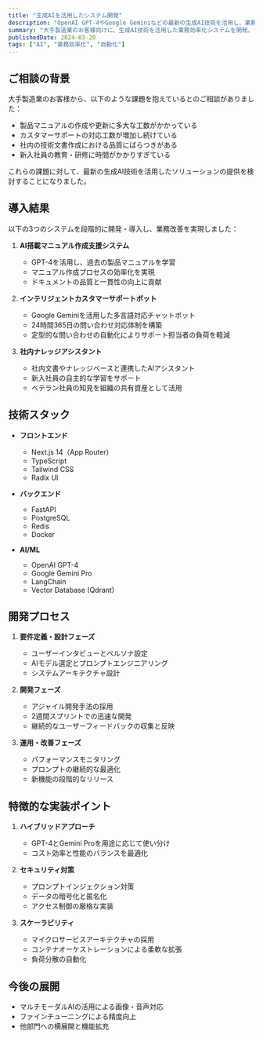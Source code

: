 ```yaml
---
title: "生成AIを活用したシステム開発"
description: "OpenAI GPT-4やGoogle Geminiなどの最新の生成AI技術を活用し、業務効率化やユーザー体験の向上を実現するシステム開発"
summary: "大手製造業のお客様向けに、生成AI技術を活用した業務効率化システムを開発。マニュアル作成支援、カスタマーサポート、社内ナレッジ管理の3つのシステムを構築し、大幅な工数削減を実現。"
publishedDate: 2024-03-20
tags: ["AI", "業務効率化", "自動化"]
---
```


## ご相談の背景

大手製造業のお客様から、以下のような課題を抱えているとのご相談がありました：

- 製品マニュアルの作成や更新に多大な工数がかかっている
- カスタマーサポートの対応工数が増加し続けている
- 社内の技術文書作成における品質にばらつきがある
- 新入社員の教育・研修に時間がかかりすぎている

これらの課題に対して、最新の生成AI技術を活用したソリューションの提供を検討することになりました。

## 導入結果

以下の3つのシステムを段階的に開発・導入し、業務改善を実現しました：

1. **AI搭載マニュアル作成支援システム**

   - GPT-4を活用し、過去の製品マニュアルを学習
   - マニュアル作成プロセスの効率化を実現
   - ドキュメントの品質と一貫性の向上に貢献

2. **インテリジェントカスタマーサポートボット**

   - Google Geminiを活用した多言語対応チャットボット
   - 24時間365日の問い合わせ対応体制を構築
   - 定型的な問い合わせの自動化によりサポート担当者の負荷を軽減

3. **社内ナレッジアシスタント**
   - 社内文書やナレッジベースと連携したAIアシスタント
   - 新入社員の自主的な学習をサポート
   - ベテラン社員の知見を組織の共有資産として活用

## 技術スタック

- **フロントエンド**

  - Next.js 14（App Router）
  - TypeScript
  - Tailwind CSS
  - Radix UI

- **バックエンド**

  - FastAPI
  - PostgreSQL
  - Redis
  - Docker

- **AI/ML**
  - OpenAI GPT-4
  - Google Gemini Pro
  - LangChain
  - Vector Database (Qdrant)

## 開発プロセス

1. **要件定義・設計フェーズ**

   - ユーザーインタビューとペルソナ設定
   - AIモデル選定とプロンプトエンジニアリング
   - システムアーキテクチャ設計

2. **開発フェーズ**

   - アジャイル開発手法の採用
   - 2週間スプリントでの迅速な開発
   - 継続的なユーザーフィードバックの収集と反映

3. **運用・改善フェーズ**
   - パフォーマンスモニタリング
   - プロンプトの継続的な最適化
   - 新機能の段階的なリリース

## 特徴的な実装ポイント

1. **ハイブリッドアプローチ**

   - GPT-4とGemini Proを用途に応じて使い分け
   - コスト効率と性能のバランスを最適化

2. **セキュリティ対策**

   - プロンプトインジェクション対策
   - データの暗号化と匿名化
   - アクセス制御の厳格な実装

3. **スケーラビリティ**
   - マイクロサービスアーキテクチャの採用
   - コンテナオーケストレーションによる柔軟な拡張
   - 負荷分散の自動化

## 今後の展開

- マルチモーダルAIの活用による画像・音声対応
- ファインチューニングによる精度向上
- 他部門への横展開と機能拡充
